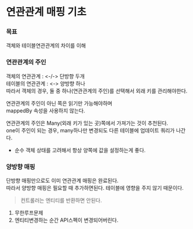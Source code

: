 # 연관관계 매핑 기초

### 목표
객체와 테이블연관관계의 차이를 이해  

### 연관관계의 주인  
객체의 연관관계  : <-/-> 단방향 두개  
테이블의 연관관계  : <-> 양방향 하나  
따라서 객체의 경우, 둘 중 하나(연관관계의 주인)를 선택해서 외래 키를 관리해야한다.  

연관관계의 주인이 아닌 쪽은 읽기만 가능해야하며  
mappedBy 속성을 사용하지 않는다.  

연관관계의 주인은 Many(외래 키가 있는 곳)쪽에서 가져가는 것이 추천된다.  
one이 주인이 되는 경우, many하나만 변경되도 다른 테이블에 업데이트 쿼리가 나간다.  

- 순수 객체 상태를 고려해서 항상 양쪽에 값을 설정하는게 좋다.  

### 양방향 매핑  
단방향 매핑만으로도 이미 연관관계 매핑은 완료된다.  
따라서 양방향 매핑은 필요할 때 추가하면된다. 테이블에 영향을 주지 않기 때문이다.  

> 컨트롤러는 엔티티를 반환하면 안된다.  
1. 무한루프문제  
2. 엔티티변경하는 순간 API스펙이 변경되어버린다.  